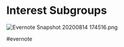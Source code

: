 # Interest Subgroups

![Evernote Snapshot 20200814 174516.png](https://res.craft.do/user/full/63534923-d6b9-bddc-93d1-c854ccf112a8/doc/8905232F-7B7D-4AE7-A26B-57C5EA8C690F/B2A0C482-6D51-40E2-B75A-0709C79017D9_2/Evernote%20Snapshot%2020200814%20174516.png)

\#evernote

